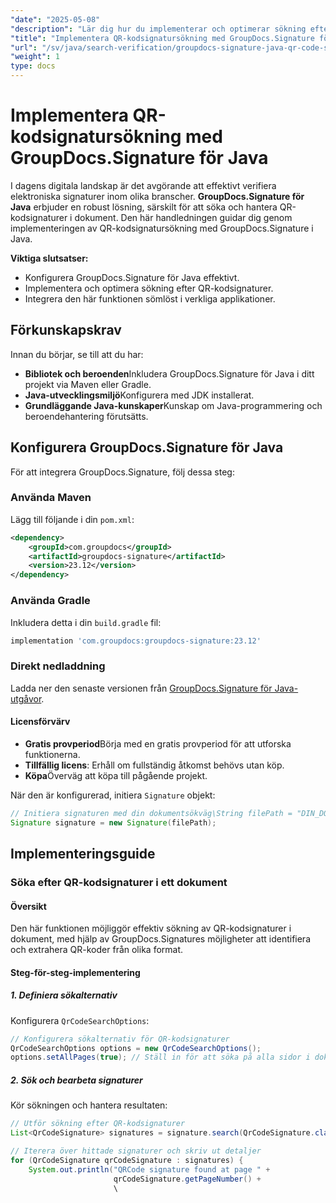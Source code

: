 ```yaml
---
"date": "2025-05-08"
"description": "Lär dig hur du implementerar och optimerar sökning efter QR-kodsignaturer med GroupDocs.Signature i Java. Förbättra dokumentverifieringssystem effektivt."
"title": "Implementera QR-kodsignatursökning med GroupDocs.Signature för Java"
"url": "/sv/java/search-verification/groupdocs-signature-java-qr-code-search-guide/"
"weight": 1
type: docs
---
```

# Implementera QR-kodsignatursökning med GroupDocs.Signature för Java

I dagens digitala landskap är det avgörande att effektivt verifiera elektroniska signaturer inom olika branscher. **GroupDocs.Signature för Java** erbjuder en robust lösning, särskilt för att söka och hantera QR-kodsignaturer i dokument. Den här handledningen guidar dig genom implementeringen av QR-kodsignatursökning med GroupDocs.Signature i Java.

**Viktiga slutsatser:**
- Konfigurera GroupDocs.Signature för Java effektivt.
- Implementera och optimera sökning efter QR-kodsignaturer.
- Integrera den här funktionen sömlöst i verkliga applikationer.

## Förkunskapskrav

Innan du börjar, se till att du har:

- **Bibliotek och beroenden**Inkludera GroupDocs.Signature för Java i ditt projekt via Maven eller Gradle.
- **Java-utvecklingsmiljö**Konfigurera med JDK installerat.
- **Grundläggande Java-kunskaper**Kunskap om Java-programmering och beroendehantering förutsätts.

## Konfigurera GroupDocs.Signature för Java

För att integrera GroupDocs.Signature, följ dessa steg:

### Använda Maven
Lägg till följande i din `pom.xml`:
```xml
<dependency>
    <groupId>com.groupdocs</groupId>
    <artifactId>groupdocs-signature</artifactId>
    <version>23.12</version>
</dependency>
```
### Använda Gradle
Inkludera detta i din `build.gradle` fil:
```gradle
implementation 'com.groupdocs:groupdocs-signature:23.12'
```
### Direkt nedladdning
Ladda ner den senaste versionen från [GroupDocs.Signature för Java-utgåvor](https://releases.groupdocs.com/signature/java/).

#### Licensförvärv
- **Gratis provperiod**Börja med en gratis provperiod för att utforska funktionerna.
- **Tillfällig licens**: Erhåll om fullständig åtkomst behövs utan köp.
- **Köpa**Överväg att köpa till pågående projekt.

När den är konfigurerad, initiera `Signature` objekt:
```java
// Initiera signaturen med din dokumentsökväg\String filePath = "DIN_DOKUMENTKATALOG/din_exempel_pdf_signad.pdf";
Signature signature = new Signature(filePath);
```

## Implementeringsguide

### Söka efter QR-kodsignaturer i ett dokument

#### Översikt
Den här funktionen möjliggör effektiv sökning av QR-kodsignaturer i dokument, med hjälp av GroupDocs.Signatures möjligheter att identifiera och extrahera QR-koder från olika format.

#### Steg-för-steg-implementering

##### **1. Definiera sökalternativ**
Konfigurera `QrCodeSearchOptions`:
```java
// Konfigurera sökalternativ för QR-kodsignaturer
QrCodeSearchOptions options = new QrCodeSearchOptions();
options.setAllPages(true); // Ställ in för att söka på alla sidor i dokumentet
```

##### **2. Sök och bearbeta signaturer**
Kör sökningen och hantera resultaten:
```java
// Utför sökning efter QR-kodsignaturer
List<QrCodeSignature> signatures = signature.search(QrCodeSignature.class, options);

// Iterera över hittade signaturer och skriv ut detaljer
for (QrCodeSignature qrCodeSignature : signatures) {
    System.out.println("QRCode signature found at page " +
                       qrCodeSignature.getPageNumber() +
                       \